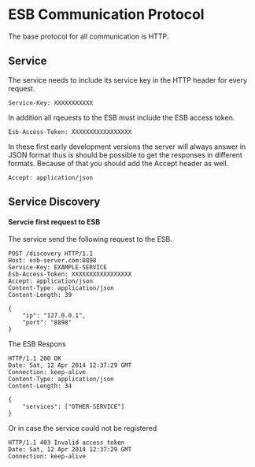 ESB Communication Protocol
==================================

The base protocol for all communication is HTTP.

Service
-------

The service needs to include its service key in the HTTP header for every request.

```
Service-Key: XXXXXXXXXXX
```

In addition all rqeuests to the ESB must include the ESB access token.

```
Esb-Access-Token: XXXXXXXXXXXXXXXXX
```

In these first early development versions the server will always answer in JSON format thus is should be possible to get the responses in different formats. Because of that you should add the Accept header as well.

```
Accept: application/json
```

Service Discovery
-----------------

#### Servcie first request to ESB

The service send the following request to the ESB.

```
POST /discovery HTTP/1.1
Host: esb-server.com:8898
Service-Key: EXAMPLE-SERVICE
Esb-Access-Token: XXXXXXXXXXXXXXXXX
Accept: application/json
Content-Type: application/json
Content-Length: 39

{
	"ip": "127.0.0.1",
	"port": "8898"
}
```
The ESB Respons

```
HTTP/1.1 200 OK
Date: Sat, 12 Apr 2014 12:37:29 GMT
Connection: keep-alive
Content-Type: application/json
Content-Length: 34

{
	"services": ["OTHER-SERVICE"]
}
```
Or in case the service could not be registered

```
HTTP/1.1 403 Invalid access token
Date: Sat, 12 Apr 2014 12:37:29 GMT
Connection: keep-alive
```